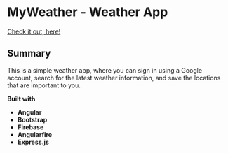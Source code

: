 # MyWeather - Weather App

[Check it out, here!](https://shinn-weather-app-ng.herokuapp.com)

## Summary

This is a simple weather app, where you can sign in using a Google account, search for the latest
weather information, and save the locations that are important to you.

<b>Built with<b>
* Angular
* Bootstrap
* Firebase
* Angularfire
* Express.js
